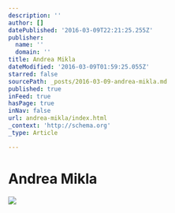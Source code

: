 ```yaml
---
description: ''
author: []
datePublished: '2016-03-09T22:21:25.255Z'
publisher:
  name: ''
  domain: ''
title: Andrea Mikla
dateModified: '2016-03-09T01:59:25.055Z'
starred: false
sourcePath: _posts/2016-03-09-andrea-mikla.md
published: true
inFeed: true
hasPage: true
inNav: false
url: andrea-mikla/index.html
_context: 'http://schema.org'
_type: Article

---
```

# Andrea Mikla
![](https://the-grid-user-content.s3-us-west-2.amazonaws.com/91ee28a8-0d35-4471-a143-197fb01a1830.png)